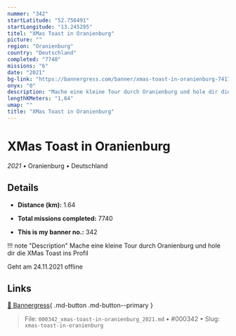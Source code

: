 ```yaml
---
nummer: "342"
startLatitude: "52.756491"
startLongitude: "13.245295"
titel: "XMas Toast in Oranienburg"
picture: ""
region: "Oranienburg"
country: "Deutschland"
completed: "7740"
missions: "6"
date: "2021"
bg-link: "https://bannergress.com/banner/xmas-toast-in-oranienburg-7417"
onyx: "0"
description: "Mache eine kleine Tour durch Oranienburg und hole dir die XMas Toast ins Profil\n\nGeht am 24.11.2021 offline"
lengthKMeters: "1,64"
umap: ""
title: "XMas Toast in Oranienburg"
---
```

# XMas Toast in Oranienburg

*2021* • Oranienburg • Deutschland



## Details
- **Distance (km):** 1.64

- **Total missions completed:** 7740
- **This is my banner no.:** 342


!!! note "Description"
    Mache eine kleine Tour durch Oranienburg und hole dir die XMas Toast ins Profil

Geht am 24.11.2021 offline



## Links
[🔗 Bannergress](https://bannergress.com/banner/xmas-toast-in-oranienburg-7417){ .md-button .md-button--primary }



> File: `000342_xmas-toast-in-oranienburg_2021.md` • #000342 • Slug: `xmas-toast-in-oranienburg`
